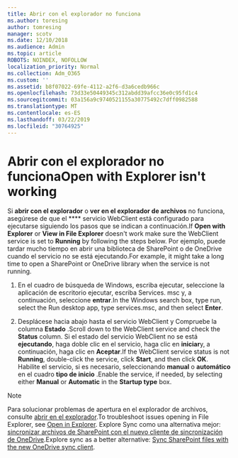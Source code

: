 ```yaml
---
title: Abrir con el explorador no funciona
ms.author: toresing
author: tomresing
manager: scotv
ms.date: 12/10/2018
ms.audience: Admin
ms.topic: article
ROBOTS: NOINDEX, NOFOLLOW
localization_priority: Normal
ms.collection: Adm_O365
ms.custom: ''
ms.assetid: b8f07022-69fe-4112-a2f6-d3a6cedb966c
ms.openlocfilehash: 73d33e50449345c312abdd39afcc36e0c95fd1c4
ms.sourcegitcommit: 03a156a9c9740521155a30775492c7dff0982588
ms.translationtype: MT
ms.contentlocale: es-ES
ms.lasthandoff: 03/22/2019
ms.locfileid: "30764925"
---
```

# <a name="open-with-explorer-isnt-working"></a><span data-ttu-id="241b4-102">Abrir con el explorador no funciona</span><span class="sxs-lookup"><span data-stu-id="241b4-102">Open with Explorer isn't working</span></span>

<span data-ttu-id="241b4-103">Si **abrir con el explorador** o **ver en el explorador de archivos** no funciona, asegúrese de que el \*\*\*\* servicio WebClient está configurado para ejecutarse siguiendo los pasos que se indican a continuación.</span><span class="sxs-lookup"><span data-stu-id="241b4-103">If **Open with Explorer** or **View in File Explorer** doesn't work make sure the WebClient service is set to **Running** by following the steps below.</span></span> <span data-ttu-id="241b4-104">Por ejemplo, puede tardar mucho tiempo en abrir una biblioteca de SharePoint o de OneDrive cuando el servicio no se está ejecutando.</span><span class="sxs-lookup"><span data-stu-id="241b4-104">For example, it might take a long time to open a SharePoint or OneDrive library when the service is not running.</span></span> 
  
1. <span data-ttu-id="241b4-105">En el cuadro de búsqueda de Windows, escriba ejecutar, seleccione la aplicación de escritorio ejecutar, escriba Services. msc y, a continuación, seleccione **entrar**.</span><span class="sxs-lookup"><span data-stu-id="241b4-105">In the Windows search box, type run, select the Run desktop app, type services.msc, and then select **Enter**.</span></span>
    
2. <span data-ttu-id="241b4-106">Desplácese hacia abajo hasta el servicio WebClient y Compruebe la columna **Estado** .</span><span class="sxs-lookup"><span data-stu-id="241b4-106">Scroll down to the WebClient service and check the **Status** column.</span></span> <span data-ttu-id="241b4-107">Si el estado del servicio WebClient no se está **ejecutando**, haga doble clic en el servicio, haga clic en **iniciar**y, a continuación, haga clic en **Aceptar**.</span><span class="sxs-lookup"><span data-stu-id="241b4-107">If the WebClient service status is not **Running**, double-click the service, click **Start**, and then click **OK**.</span></span> <span data-ttu-id="241b4-108">Habilite el servicio, si es necesario, seleccionando **manual** o **automático** en el cuadro **tipo de inicio** .</span><span class="sxs-lookup"><span data-stu-id="241b4-108">Enable the service, if needed, by selecting either **Manual** or **Automatic** in the **Startup type** box.</span></span> 
    
> [!NOTE]
> <span data-ttu-id="241b4-109">Para solucionar problemas de apertura en el explorador de archivos, consulte [abrir en el explorador](https://go.microsoft.com/fwlink/?linkid=871665).</span><span class="sxs-lookup"><span data-stu-id="241b4-109">To troubleshoot issues opening in File Explorer, see [Open in Explorer](https://go.microsoft.com/fwlink/?linkid=871665).</span></span> <span data-ttu-id="241b4-110">Explore Sync como una alternativa mejor: [sincronizar archivos de SharePoint con el nuevo cliente de sincronización de OneDrive](https://go.microsoft.com/fwlink/?linkid=871666).</span><span class="sxs-lookup"><span data-stu-id="241b4-110">Explore sync as a better alternative: [Sync SharePoint files with the new OneDrive sync client](https://go.microsoft.com/fwlink/?linkid=871666).</span></span> 
  

